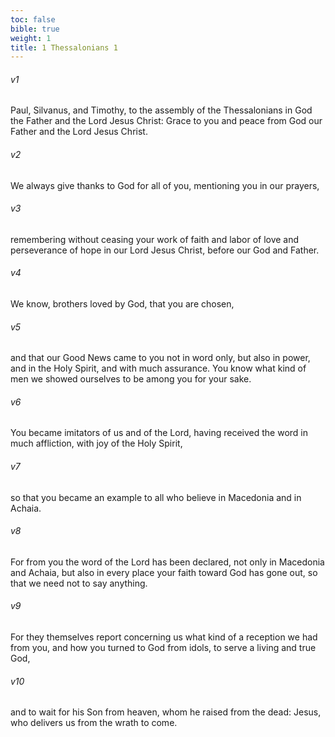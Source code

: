 ```yaml
---
toc: false
bible: true
weight: 1
title: 1 Thessalonians 1
---
```




###### v1 
Paul, Silvanus, and Timothy, to the assembly of the Thessalonians in God the Father and the Lord Jesus Christ: Grace to you and peace from God our Father and the Lord Jesus Christ. 

###### v2 
We always give thanks to God for all of you, mentioning you in our prayers, 

###### v3 
remembering without ceasing your work of faith and labor of love and perseverance of hope in our Lord Jesus Christ, before our God and Father. 

###### v4 
We know, brothers loved by God, that you are chosen, 

###### v5 
and that our Good News came to you not in word only, but also in power, and in the Holy Spirit, and with much assurance. You know what kind of men we showed ourselves to be among you for your sake. 

###### v6 
You became imitators of us and of the Lord, having received the word in much affliction, with joy of the Holy Spirit, 

###### v7 
so that you became an example to all who believe in Macedonia and in Achaia. 

###### v8 
For from you the word of the Lord has been declared, not only in Macedonia and Achaia, but also in every place your faith toward God has gone out, so that we need not to say anything. 

###### v9 
For they themselves report concerning us what kind of a reception we had from you, and how you turned to God from idols, to serve a living and true God, 

###### v10 
and to wait for his Son from heaven, whom he raised from the dead: Jesus, who delivers us from the wrath to come.
